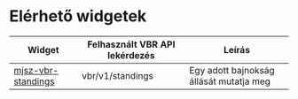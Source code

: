 # Elérhető widgetek
| Widget          | Felhasznált VBR API lekérdezés          | Leírás              |
| --------------- | ---------------- | ------------------- |
| [mjsz-vbr-standings](/widgets/standings.html)        | vbr/v1/standings         | Egy adott bajnokság állását mutatja meg           |
